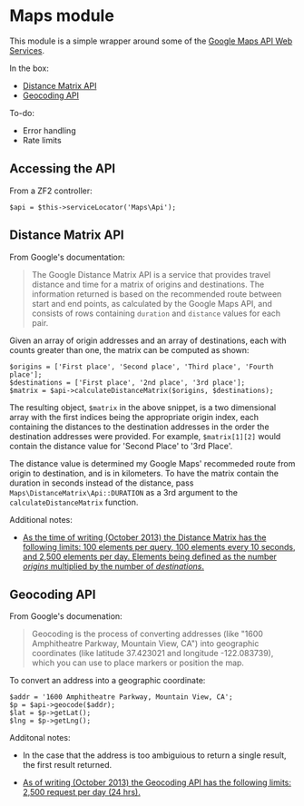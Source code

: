 Maps module
===========

This module is a simple wrapper around some of the [Google Maps API Web Services].

In the box:

- [Distance Matrix API]
- [Geocoding API]

To-do:

- Error handling
- Rate limits

Accessing the API
-----------------

From a ZF2 controller:

    $api = $this->serviceLocator('Maps\Api');

Distance Matrix API
-------------------

From Google's documentation:

> The Google Distance Matrix API is a service that provides travel distance and time for a matrix of origins and destinations. The information returned is based on the recommended route between start and end points, as calculated by the Google Maps API, and consists of rows containing `duration` and `distance` values for each pair.

Given an array of origin addresses and an array of destinations, each with counts greater than one, the matrix can be computed as shown:

    $origins = ['First place', 'Second place', 'Third place', 'Fourth place'];
    $destinations = ['First place', '2nd place', '3rd place'];
    $matrix = $api->calculateDistanceMatrix($origins, $destinations);

The resulting object, `$matrix` in the above snippet, is a two dimensional array with the first indices being the appropriate origin index, each containing the distances to the destination addresses in the order the destination addresses were provided. For example, `$matrix[1][2]` would contain the distance value for 'Second Place' to '3rd Place'.

The distance value is determined my Google Maps' recommeded route from origin to destination, and is in kilometers. To have the matrix contain the duration in seconds instead of the distance, pass `Maps\DistanceMatrix\Api::DURATION` as a 3rd argument to the `calculateDistanceMatrix` function.

Additional notes:

- [As the time of writing (October 2013) the Distance Matrix has the following limits: 100 elements per query, 100 elements every 10 seconds, and 2,500 elements per day. Elements being defined as the number *origins* multiplied by the number of *destinations*.](https://developers.google.com/maps/documentation/distancematrix/#Limits)

Geocoding API
-------------

From Google's documenation:

> Geocoding is the process of converting addresses (like "1600 Amphitheatre Parkway, Mountain View, CA") into geographic coordinates (like latitude 37.423021 and longitude -122.083739), which you can use to place markers or position the map.

To convert an address into a geographic coordinate:

    $addr = '1600 Amphitheatre Parkway, Mountain View, CA';
    $p = $api->geocode($addr);
    $lat = $p->getLat();
    $lng = $p->getLng();

Additonal notes:

- In the case that the address is too ambiguious to return a single result, the first result returned.
- [As of writing (October 2013) the Geocoding API has the following limits: 2,500 request per day (24 hrs).](https://developers.google.com/maps/documentation/geocoding/#Limits)

  [Google Maps API Web Services]:https://developers.google.com/maps/documentation/webservices/
  [Directions API]:https://developers.google.com/maps/documentation/directions/
  [Distance Matrix API]:https://developers.google.com/maps/documentation/distancematrix/
  [GeoCoding API]:https://developers.google.com/maps/documentation/geocoding/
